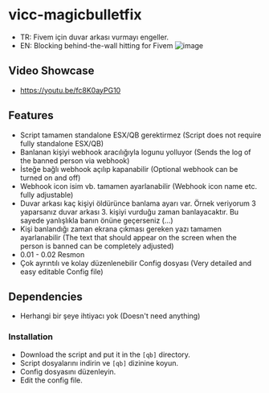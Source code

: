 # vicc-magicbulletfix
- TR: Fivem için duvar arkası vurmayı engeller.
- EN: Blocking behind-the-wall hitting for Fivem
![image](https://user-images.githubusercontent.com/123509837/220655721-8fc53ad1-b030-4b9b-9d67-86f3a42123b6.png)

## Video Showcase
- https://youtu.be/fc8K0ayPG10
## Features
- Script tamamen standalone ESX/QB gerektirmez  (Script does not require fully standalone ESX/QB)
- Banlanan kişiyi webhook aracılığıyla logunu yolluyor (Sends the log of the banned person via webhook)
- İsteğe bağlı webhook açılıp kapanabilir (Optional webhook can be turned on and off)
- Webhook icon isim vb. tamamen ayarlanabilir (Webhook icon name etc. fully adjustable)
- Duvar arkası kaç kişiyi öldürünce banlama ayarı var. Örnek veriyorum 3 yaparsanız duvar arkası 3. kişiyi vurduğu zaman banlayacaktır. Bu sayede yanlışlıkla banın önüne geçerseniz (...)
- Kişi banlandığı  zaman ekrana çıkması gereken yazı tamamen ayarlanabilir (The text that should appear on the screen when the person is banned can be completely adjusted)
- 0.01 - 0.02 Resmon
- Çok ayrıntılı ve kolay düzenlenebilir Config dosyası (Very detailed and easy editable Config file)

## Dependencies
- Herhangi bir şeye ihtiyacı yok (Doesn't need anything)

### Installation
- Download the script and put it in the `[qb]` directory.
- Script dosyalarını indirin ve `[qb]` dizinine koyun.
- Config dosyasını düzenleyin.
- Edit the config file.
